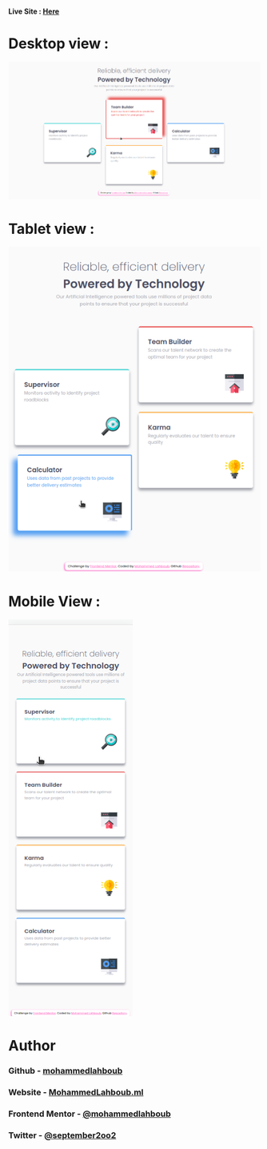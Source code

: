 #### Live Site : [Here](https://mohammedlahboub.github.io/Four-card-feature-section)
# Desktop view :
![](/screenshots/Screenshot-desktop.png)
# Tablet view :
![](/screenshots/Screenshot-tablet.png)
# Mobile View :
![](/screenshots/Screenshot-mobile.png)
# Author
### Github - [mohammedlahboub](https://github.com/mohammedlahboub)
### Website - [MohammedLahboub.ml](https://mohammedlahboub.ml)
### Frontend Mentor - [@mohammedlahboub](https://www.frontendmentor.io/profile/mohammedlahboub)
### Twitter - [@september2oo2](https://www.twitter.com/september2oo2)

